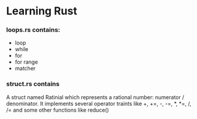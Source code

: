 # Learning Rust

### loops.rs contains: 
- loop
- while
- for
- for range
- matcher

### struct.rs contains
A struct named Ratinial which represents a rational number: numerator / denominator.
It implements several operator traints like +, +=, -, -=, *, *=, /, /=
and some other functions like reduce() 
